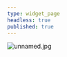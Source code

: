 ```yaml
---
type: widget_page
headless: true
published: true
---
```

![unnamed.jpg]({{site.baseurl}}/content/home/unnamed.jpg)

